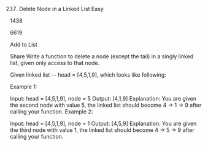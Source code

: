 237. Delete Node in a Linked List
Easy

1438

6619

Add to List

Share
Write a function to delete a node (except the tail) in a singly linked list, given only access to that node.

Given linked list -- head = [4,5,1,9], which looks like following:





Example 1:

Input: head = [4,5,1,9], node = 5
Output: [4,1,9]
Explanation: You are given the second node with value 5, the linked list should become 4 -> 1 -> 9 after calling your function.
Example 2:

Input: head = [4,5,1,9], node = 1
Output: [4,5,9]
Explanation: You are given the third node with value 1, the linked list should become 4 -> 5 -> 9 after calling your function.
